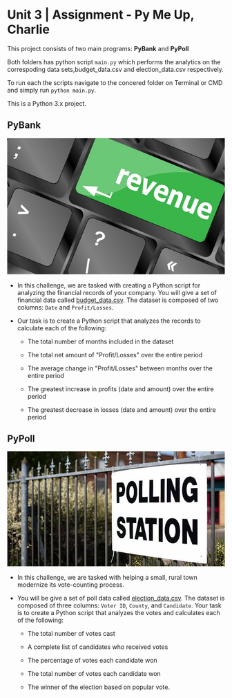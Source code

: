 # Unit 3 | Assignment - Py Me Up, Charlie

This project consists of two main programs: **PyBank** and **PyPoll** 

Both folders has python script `main.py` which performs the analytics on the correspoding data sets,budget_data.csv and election_data.csv respectively.

To run each the scripts navigate to the concered folder on Terminal or CMD and simply run `python main.py`.

This is a Python 3.x project. 

## PyBank

![Revenue](Images/revenue-per-lead.jpg)

* In this challenge, we are tasked with creating a Python script for analyzing the financial records of your company. You will give a set of financial data called [budget_data.csv](PyBank/Resources/budget_data.csv). The dataset is composed of two columns: `Date` and `Profit/Losses`.

* Our task is to create a Python script that analyzes the records to calculate each of the following:

  * The total number of months included in the dataset

  * The total net amount of "Profit/Losses" over the entire period

  * The average change in "Profit/Losses" between months over the entire period

  * The greatest increase in profits (date and amount) over the entire period

  * The greatest decrease in losses (date and amount) over the entire period

## PyPoll

![Vote-Counting](Images/Vote_counting.jpg)

* In this challenge, we are tasked with helping a small, rural town modernize its vote-counting process.

* You will be give a set of poll data called [election_data.csv](PyPoll/Resources/election_data.csv). The dataset is composed of three columns: `Voter ID`, `County`, and `Candidate`. Your task is to create a Python script that analyzes the votes and calculates each of the following:

  * The total number of votes cast

  * A complete list of candidates who received votes

  * The percentage of votes each candidate won

  * The total number of votes each candidate won

  * The winner of the election based on popular vote.
